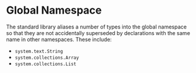 # Global Namespace

The standard library aliases a number of types into the global namespace so that they are not accidentally superseded by declarations with the same name in other namespaces. These include:

* `system.text.String`
* `system.collections.Array`
* `system.collections.List`
